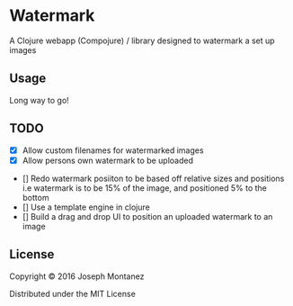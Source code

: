 # Watermark

A Clojure webapp (Compojure) / library designed to watermark a set up images

## Usage

Long way to go!

## TODO

- [x] Allow custom filenames for watermarked images
- [x] Allow persons own watermark to be uploaded
- [] Redo watermark posiiton to be based off relative sizes and positions i.e watermark is to be 15% of the image, and positioned 5% to the bottom
- [] Use a template engine in clojure
- [] Build a drag and drop UI to position an uploaded watermark to an image

## License

Copyright © 2016 Joseph Montanez

Distributed under the MIT License
